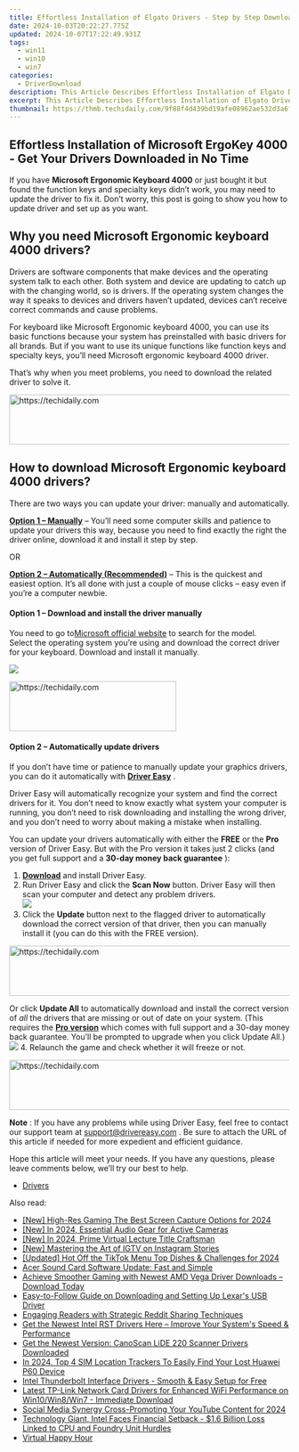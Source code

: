 ```yaml
---
title: Effortless Installation of Elgato Drivers - Step by Step Download Tutorial
date: 2024-10-03T20:22:27.775Z
updated: 2024-10-07T17:22:49.931Z
tags:
  - win11
  - win10
  - win7
categories:
  - DriverDownload
description: This Article Describes Effortless Installation of Elgato Drivers - Step by Step Download Tutorial
excerpt: This Article Describes Effortless Installation of Elgato Drivers - Step by Step Download Tutorial
thumbnail: https://thmb.techidaily.com/9f88f4d439bd19afe08962ae532d3a6f41b689b2a4dc10b0fa384c3313d41768.jpg
---
```


## Effortless Installation of Microsoft ErgoKey 4000 - Get Your Drivers Downloaded in No Time

If you have **Microsoft Ergonomic Keyboard 4000** or just bought it but found the function keys and specialty keys didn’t work, you may need to update the driver to fix it. Don’t worry, this post is going to show you how to update driver and set up as you want.

## Why you need Microsoft Ergonomic keyboard 4000 drivers?

 Drivers are software components that make devices and the operating system talk to each other. Both system and device are updating to catch up with the changing world, so is drivers. If the operating system changes the way it speaks to devices and drivers haven’t updated, devices can’t receive correct commands and cause problems.

 For keyboard like Microsoft Ergonomic keyboard 4000, you can use its basic functions because your system has preinstalled with basic drivers for all brands. But if you want to use its unique functions like function keys and specialty keys, you’ll need Microsoft ergonomic keyboard 4000 driver.

 That’s why when you meet problems, you need to download the related driver to solve it.

<!-- affiliate ads begin -->
<a href="https://appsumo.8odi.net/c/5597632/2075471/7443" target="_top" id="2075471">
  <img src="//a.impactradius-go.com/display-ad/7443-2075471" border="0" alt="https://techidaily.com" width="728" height="90"/>
</a>
<img height="0" width="0" src="https://appsumo.8odi.net/i/5597632/2075471/7443" style="position:absolute;visibility:hidden;" border="0" />
<!-- affiliate ads end -->

## How to download Microsoft Ergonomic keyboard 4000 drivers?

 There are two ways you can update your driver: manually and automatically.

**[Option 1 – Manually](https://tools.techidaily.com/drivereasy/download/)**  – You’ll need some computer skills and patience to update your drivers this way, because you need to find exactly the right the driver online, download it and install it step by step.

OR

**[Option 2 – Automatically (Recommended)](https://www.drivereasy.com/knowledge/download-microsoft-ergonomic-keyboard-4000-drivers-easily-and-quickly/#op2)**  – This is the quickest and easiest option. It’s all done with just a couple of mouse clicks – easy even if you’re a computer newbie.

#### **Option 1 –** **Download and install the driver manually**

 You need to go to[Microsoft official website](https://www.microsoft.com/accessories/en-ca/d/natural-ergonomic-keyboard-4000) to search for the model.  
 Select the operating system you’re using and download the correct driver for your keyboard. Download and install it manually.

![](https://images.drivereasy.com/wp-content/uploads/2019/09/4000.jpg)

<!-- affiliate ads begin -->
<a href="https://aligracehair.sjv.io/c/5597632/1972679/19272" target="_top" id="1972679">
  <img src="//a.impactradius-go.com/display-ad/19272-1972679" border="0" alt="https://techidaily.com" width="300" height="90"/>
</a>
<img height="0" width="0" src="https://aligracehair.sjv.io/i/5597632/1972679/19272" style="position:absolute;visibility:hidden;" border="0" />
<!-- affiliate ads end -->

#### **Option 2 – Automatically update drivers**

 If you don’t have time or patience to manually update your graphics drivers, you can do it automatically with **[Driver Easy](https://tools.techidaily.com/drivereasy/download/)**  .

 Driver Easy will automatically recognize your system and find the correct drivers for it. You don’t need to know exactly what system your computer is running, you don’t need to risk downloading and installing the wrong driver, and you don’t need to worry about making a mistake when installing.

 You can update your drivers automatically with either the **FREE** or the **Pro** version of Driver Easy. But with the Pro version it takes just 2 clicks (and you get full support and a **30-day money back guarantee** ):

1. **[Download](https://tools.techidaily.com/drivereasy/download/)**  and install Driver Easy.
2. Run Driver Easy and click the **Scan Now** button. Driver Easy will then scan your computer and detect any problem drivers.  
![](https://images.drivereasy.com/wp-content/uploads/2019/09/amd1-1.jpg)
3. Click the **Update**  button next to the flagged driver to automatically download the correct version of that driver, then you can manually install it (you can do this with the FREE version).  

<!-- affiliate ads begin -->
<a href="https://appsumo.8odi.net/c/5597632/2068425/7443" target="_top" id="2068425">
  <img src="//a.impactradius-go.com/display-ad/7443-2068425" border="0" alt="https://techidaily.com" width="728" height="90"/>
</a>
<img height="0" width="0" src="https://appsumo.8odi.net/i/5597632/2068425/7443" style="position:absolute;visibility:hidden;" border="0" />
<!-- affiliate ads end -->

 Or click **Update All** to automatically download and install the correct version of _all_ the drivers that are missing or out of date on your system. (This requires the **[Pro version](https://tools.techidaily.com/drivereasy/download/)**  which comes with full support and a 30-day money back guarantee. You’ll be prompted to upgrade when you click Update All.)  
![](https://images.drivereasy.com/wp-content/uploads/2019/09/400.jpg)
4. Relaunch the game and check whether it will freeze or not.

<!-- affiliate ads begin -->
<a href="https://ephamedtechinc.pxf.io/c/5597632/2139322/26400" target="_top" id="2139322">
  <img src="//a.impactradius-go.com/display-ad/26400-2139322" border="0" alt="https://techidaily.com" width="728" height="90"/>
</a>
<img height="0" width="0" src="https://ephamedtechinc.pxf.io/i/5597632/2139322/26400" style="position:absolute;visibility:hidden;" border="0" />
<!-- affiliate ads end -->

**Note** : If you have any problems while using Driver Easy, feel free to contact our support team at [support@drivereasy.com](https://tools.techidaily.com/drivereasy/download/) .
 Be sure to attach the URL of this article if needed for more expedient and efficient guidance.

 Hope this article will meet your needs. If you have any questions, please leave comments below, we’ll try our best to help.

* [Drivers](https://tools.techidaily.com/drivereasy/download/)

<ins class="adsbygoogle"
     style="display:block"
     data-ad-format="autorelaxed"
     data-ad-client="ca-pub-7571918770474297"
     data-ad-slot="1223367746"></ins>

<ins class="adsbygoogle"
     style="display:block"
     data-ad-client="ca-pub-7571918770474297"
     data-ad-slot="8358498916"
     data-ad-format="auto"
     data-full-width-responsive="true"></ins>

<span class="atpl-alsoreadstyle">Also read:</span>
<div><ul>
<li><a href="https://screen-recording.techidaily.com/new-high-res-gaming-the-best-screen-capture-options-for-2024/"><u>[New] High-Res Gaming The Best Screen Capture Options for 2024</u></a></li>
<li><a href="https://article-helps.techidaily.com/new-in-2024-essential-audio-gear-for-active-cameras/"><u>[New] In 2024, Essential Audio Gear for Active Cameras</u></a></li>
<li><a href="https://fox-cloud.techidaily.com/new-in-2024-prime-virtual-lecture-title-craftsman/"><u>[New] In 2024, Prime Virtual Lecture Title Craftsman</u></a></li>
<li><a href="https://instagram-video-files.techidaily.com/new-mastering-the-art-of-igtv-on-instagram-stories/"><u>[New] Mastering the Art of IGTV on Instagram Stories</u></a></li>
<li><a href="https://tiktok-video-recordings.techidaily.com/updated-hot-off-the-tiktok-menu-top-dishes-and-challenges-for-2024/"><u>[Updated] Hot Off the TikTok Menu Top Dishes & Challenges for 2024</u></a></li>
<li><a href="https://hardware-help.techidaily.com/acer-sound-card-software-update-fast-and-simple/"><u>Acer Sound Card Software Update: Fast and Simple</u></a></li>
<li><a href="https://hardware-help.techidaily.com/achieve-smoother-gaming-with-newest-amd-vega-driver-downloads-download-today/"><u>Achieve Smoother Gaming with Newest AMD Vega Driver Downloads – Download Today</u></a></li>
<li><a href="https://hardware-help.techidaily.com/easy-to-follow-guide-on-downloading-and-setting-up-lexars-usb-driver/"><u>Easy-to-Follow Guide on Downloading and Setting Up Lexar's USB Driver</u></a></li>
<li><a href="https://fox-http.techidaily.com/engaging-readers-with-strategic-reddit-sharing-techniques/"><u>Engaging Readers with Strategic Reddit Sharing Techniques</u></a></li>
<li><a href="https://hardware-help.techidaily.com/get-the-newest-intel-rst-drivers-here-improve-your-systems-speed-and-performance/"><u>Get the Newest Intel RST Drivers Here – Improve Your System's Speed & Performance</u></a></li>
<li><a href="https://hardware-help.techidaily.com/get-the-newest-version-canoscan-lide-220-scanner-drivers-downloaded/"><u>Get the Newest Version: CanoScan LiDE 220 Scanner Drivers Downloaded</u></a></li>
<li><a href="https://android-unlock.techidaily.com/in-2024-top-4-sim-location-trackers-to-easily-find-your-lost-huawei-p60-device-by-drfone-android/"><u>In 2024, Top 4 SIM Location Trackers To Easily Find Your Lost Huawei P60 Device</u></a></li>
<li><a href="https://hardware-help.techidaily.com/1722966138872-intel-thunderbolt-interface-drivers-smooth-and-easy-setup-for-free/"><u>Intel Thunderbolt Interface Drivers - Smooth & Easy Setup for Free</u></a></li>
<li><a href="https://win-dash.techidaily.com/latest-tp-link-network-card-drivers-for-enhanced-wifi-performance-on-win10win8win7-immediate-download/"><u>Latest TP-Link Network Card Drivers for Enhanced WiFi Performance on Win10/Win8/Win7 - Immediate Download</u></a></li>
<li><a href="https://youtube-web.techidaily.com/l-media-synergy-cross-promoting-your-youtube-content-for-2024/"><u>Social Media Synergy Cross-Promoting Your YouTube Content for 2024</u></a></li>
<li><a href="https://hardware-help.techidaily.com/technology-giant-intel-faces-financial-setback-16-billion-loss-linked-to-cpu-and-foundry-unit-hurdles/"><u>Technology Giant, Intel Faces Financial Setback - $1.6 Billion Loss Linked to CPU and Foundry Unit Hurdles</u></a></li>
<li><a href="https://hardware-help.techidaily.com/virtual-happy-hour/"><u>Virtual Happy Hour</u></a></li>
</ul></div>


